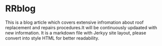 # RRblog

This is a blog article which covers extensive infromation about roof replacement and repairs procedures.It will be continuously updaated with new information.
It is a markdown file with Jerkyy site layout, please convert into style HTML for better readability.
